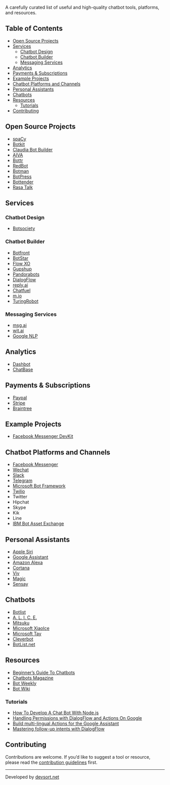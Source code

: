 A carefully curated list of useful and high-quality chatbot tools, platforms, and resources.

## Table of Contents
- [Open Source Projects](#open-source-projects)
- [Services](#services)
  - [Chatbot Design](#chatbot-design)
  - [Chatbot Builder](#chatbot-builder)
  - [Messaging Services](#messaging-services)
- [Analytics](#analytics)
- [Payments & Subscriptions](#payments--subscriptions)
- [Example Projects](#example-projects)
- [Chatbot Platforms and Channels](#chatbot-platforms-and-channels)
- [Personal Assistants](#personal-assistants)
- [Chatbots](#chatbots)
- [Resources](#resources)
  - [Tutorials](#tutorials)
- [Contributing](#contributing)

## Open Source Projects
- [spaCy](https://pypi.org/project/spacy/)
- [Botkit](https://github.com/howdyai/botkit)
- [Claudia Bot Builder](https://github.com/claudiajs/claudia-bot-builder)
- [AIVA](https://github.com/kengz/aiva)
- [Bottr](https://github.com/Bottr-js/Bottr)
- [RedBot](http://red-bot.io)
- [Botman](https://botman.io/)
- [BotPress](https://botpress.io/)
- [Bottender](https://bottender.js.org/)
- [Rasa Talk](https://github.com/jackdh/RasaTalk)

## Services

### Chatbot Design
- [Botsociety](https://botsociety.io)

### Chatbot Builder
- [Botfront](https://botfront.io)
- [BotStar](https://wwww.botstar.com)
- [Flow XO](https://flowxo.com)
- [Gupshup](https://www.gupshup.io)
- [Pandorabots](https://pandorabots.com/)
- [DialogFlow](https://dialogflow.com/)
- [reply.ai](https://www.reply.ai/)
- [Chatfuel](https://chatfuel.com/)
- [m.io](https://m.io)
- [TuringRobot](http://www.tuling123.com/)

### Messaging Services
- [msg.ai](http://msg.ai/)
- [wit.ai](https://wit.ai/)
- [Google NLP](https://cloud.google.com/natural-language/)

## Analytics
- [Dashbot](https://www.dashbot.io/)
- [ChatBase](https://chatbase.com/welcome)

## Payments & Subscriptions
- [Paypal](https://developer.paypal.com/)
- [Stripe](https://stripe.com/)
- [Braintree](https://www.braintreepayments.com/)

## Example Projects
- [Facebook Messenger DevKit](https://github.com/olegakbarov/facebook-messenger-devkit)

## Chatbot Platforms and Channels
- [Facebook Messenger](https://developers.facebook.com/docs/messenger-platform)
- [Wechat](https://admin.wechat.com/)
- [Slack](https://api.slack.com/bot-users)
- [Telegram](https://core.telegram.org/)
- [Microsoft Bot Framework](https://dev.botframework.com/)
- [Twilio](https://www.twilio.com)
- Twitter
- Hipchat
- Skype
- Kik
- Line
- [IBM Bot Asset Exchange](https://developer.ibm.com/code/exchanges/bots/)

## Personal Assistants
- [Apple Siri](https://www.apple.com/ios/siri/)
- [Google Assistant](https://assistant.google.com/)
- [Amazon Alexa](https://developer.amazon.com/alexa)
- [Cortana](https://developer.microsoft.com/en-us/cortana)
- [Viv](http://viv.ai/)
- [Magic](https://getmagic.com/)
- [Sensay](https://www.sensay.it/)

## Chatbots
- [Botlist](https://botlist.co/)
- [A. L. I. C. E.](https://alice.pandorabots.com/)
- [Mitsuku](https://pandorabots.com/mitsuku/)
- [Microsoft XiaoIce](http://www.msxiaoice.com/)
- [Microsoft Tay](https://twitter.com/tayandyou)
- [Cleverbot](http://www.cleverbot.com/)
- [BotList.net](https://botlist.net/)

## Resources
- [Beginner’s Guide To Chatbots](https://chatbotsmagazine.com/the-complete-beginner-s-guide-to-chatbots-8280b7b906ca)
- [Chatbots Magazine](https://chatbotsmagazine.com/)
- [Bot Weekly](http://botweekly.com/issues)
- [Bot Wiki](https://botwiki.org/)

### Tutorials
- [How To Develop A Chat Bot With Node.js](https://www.smashingmagazine.com/2016/10/how-to-develop-a-chat-bot-with-node-js/)
- [Handling Permissions with DialogFlow and Actions On Google](https://medium.com/google-developer-experts/handling-permissions-with-dialogflow-and-actions-on-google-b08c8f228c00)
- [Build multi-lingual Actions for the Google Assistant](https://medium.com/google-developer-experts/build-multi-lingual-actions-for-the-google-assistant-106d2b94aa1a)
- [Mastering follow-up intents with DialogFlow](https://medium.com/google-developer-experts/mastering-follow-up-intents-with-dialogflow-851b75b83f5a)

## Contributing

Contributions are welcome. If you’d like to suggest a tool or resource, please read the [contribution guidelines](contributing.md) first.

---

Developed by [devsort.net](https://devsort.net)


